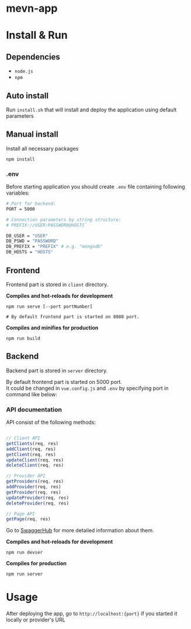 # mevn-app

# Install & Run

## Dependencies
 * `node.js`
 * `npm` 

## Auto install
Run `install.sh` that will install and deploy the application using default parameters

## Manual install
Install all necessary packages
```
npm install
```

### .env
Before starting application you should create `.env` file
containing following variables:
```bash
# Port for backend:
PORT = 5000

# Connection parameters by string structure:
# PREFIX://USER:PASSWORD@HOSTS`

DB_USER = "USER"
DB_PSWD = "PASSWORD"
DB_PREFIX = "PREFIX" # e.g. "mongodb"
DB_HOSTS = "HOSTS"
```

## Frontend
Frontend part is stored in `client` directory. 

**Compiles and hot-reloads for development**
```
npm run serve [--port portNumber]

# By default frontend part is started on 8080 port.
```

**Compiles and minifies for production**
```
npm run build
```

## Backend
Backend part is stored in `server` directory.

By default frontend part is started on 5000 port. <br>
It could be changed in `vue.config.js` and `.env`
by specifying port in command like below:

### API documentation 

API consist of the following methods:

```javascript

// Client API
getClients(req, res)
addClient(req, res)
getClient(req, res)
updateClient(req, res)
deleteClient(req, res)

// Provider API
getProviders(req, res)
addProvider(req, res)
getProvider(req, res)
updateProvider(req, res)
deleteProvider(req, res)

// Page API
getPage(req, res)

```

Go to [SwaggerHub](https://app.swaggerhub.com/apis-docs/mhufflep/server-api/0.1) for more detailed information about them.


**Compiles and hot-reloads for development**
```
npm run devser
```

**Compiles for production**
```
npm run server
```

# Usage

After deploying the app, go to `http://localhost:{port}` if you started it locally or provider's URL 
